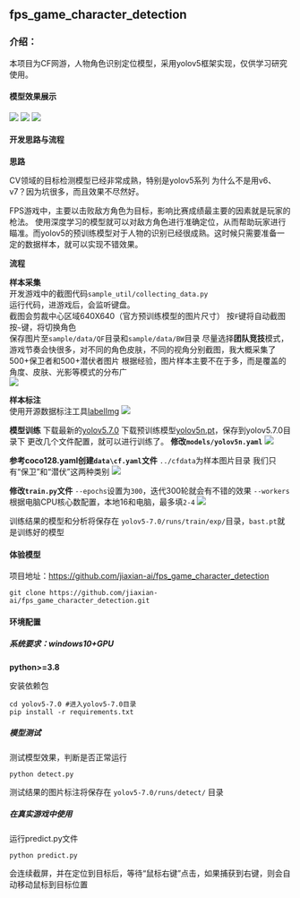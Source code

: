 ## fps_game_character_detection

### 介绍：
本项目为CF网游，人物角色识别定位模型，采用yolov5框架实现，仅供学习研究使用。

#### 模型效果展示

![](https://image-static.segmentfault.com/253/642/2536425189-63f74fbd7a530_fix732)
![](https://image-static.segmentfault.com/213/616/2136164778-63f74fbd5ee7d_fix732)
![](https://image-static.segmentfault.com/251/983/2519833025-63f74fbd7afef_fix732)

#### 开发思路与流程

**思路**

CV领域的目标检测模型已经非常成熟，特别是yolov5系列
为什么不是用v6、v7？因为坑很多，而且效果不尽然好。

FPS游戏中，主要以击败敌方角色为目标，影响比赛成绩最主要的因素就是玩家的枪法。
使用深度学习的模型就可以对敌方角色进行准确定位，从而帮助玩家进行瞄准。而yolov5的预训练模型对于人物的识别已经很成熟。这时候只需要准备一定的数据样本，就可以实现不错效果。


**流程**

**样本采集**   
开发游戏中的截图代码`sample_util/collecting_data.py`  
运行代码，进游戏后，会监听键盘。  
截图会剪裁中心区域640X640（官方预训练模型的图片尺寸）
按`F`键将自动截图  
按`~`键，将切换角色  
保存图片至`sample/data/QF`目录和`sample/data/BW`目录
尽量选择**团队竞技**模式，游戏节奏会快很多，对不同的角色皮肤，不同的视角分别截图，我大概采集了500+保卫者和500+潜伏者图片
根据经验，图片样本主要不在于多，而是覆盖的角度、皮肤、光影等模式的分布广  
![](https://image-static.segmentfault.com/361/679/3616797238-63f74fbd825fc_fix732)

**样本标注**   
使用开源数据标注工具[labelImg](https://github.com/heartexlabs/labelImg/archive/refs/heads/master.zip)
![](https://image-static.segmentfault.com/144/722/144722219-63f74fcccd7ce_fix732)

**模型训练**
下载最新的[yolov5.7.0](https://github.com/ultralytics/yolov5/archive/refs/tags/v7.0.zip)
下载预训练模型[yolov5n.pt](https://github.com/ultralytics/yolov5/releases/download/v7.0/yolov5n.pt)，保存到yolov5.7.0目录下
更改几个文件配置，就可以进行训练了。
**修改`models/yolov5n.yaml`**
![](https://segmentfault.com/img/bVc6xt8)

**参考coco128.yaml创建`data\cf.yaml`文件**
`../cfdata`为样本图片目录
我们只有“保卫”和“潜伏”这两种类别
![](https://segmentfault.com/img/bVc6xt5)

**修改`train.py`文件**
`--epochs`设置为`300`，迭代300轮就会有不错的效果
`--workers`根据电脑CPU核心数配置，本地16和电脑，最多填`2-4`
![](https://segmentfault.com/img/bVc6xt3)

训练结果的模型和分析将保存在 `yolov5-7.0/runs/train/exp/`目录，`bast.pt`就是训练好的模型

#### 体验模型

项目地址：https://github.com/jiaxian-ai/fps_game_character_detection

`git clone https://github.com/jiaxian-ai/fps_game_character_detection.git`

#### 环境配置

##### 系统要求：**windows10+GPU**

**python>=3.8**

安装依赖包
```
cd yolov5-7.0 #进入yolov5-7.0目录
pip install -r requirements.txt
```

##### 模型测试
测试模型效果，判断是否正常运行
```
python detect.py
```
测试结果的图片标注将保存在 `yolov5-7.0/runs/detect/` 目录

##### 在真实游戏中使用

运行predict.py文件
```
python predict.py
```

会连续截屏，并在定位到目标后，等待“鼠标右键”点击，如果捕获到右键，则会自动移动鼠标到目标位置
